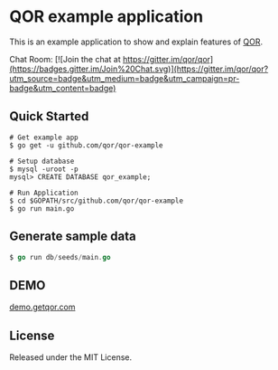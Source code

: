 # QOR example application

This is an example application to show and explain features of [QOR](http://github.com/qor/qor).

Chat Room: [![Join the chat at https://gitter.im/qor/qor](https://badges.gitter.im/Join%20Chat.svg)](https://gitter.im/qor/qor?utm_source=badge&utm_medium=badge&utm_campaign=pr-badge&utm_content=badge)

## Quick Started

```shell
# Get example app
$ go get -u github.com/qor/qor-example

# Setup database
$ mysql -uroot -p
mysql> CREATE DATABASE qor_example;

# Run Application
$ cd $GOPATH/src/github.com/qor/qor-example
$ go run main.go
```

## Generate sample data

```go
$ go run db/seeds/main.go
```

## DEMO

[demo.getqor.com](http://demo.getqor.com/admin)

## License

Released under the MIT License.

